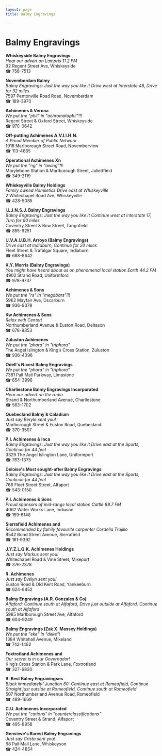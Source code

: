 ```yaml
---
layout: page 
title: Balmy Engravings

---
```



# Balmy Engravings


 **Whiskeyside Balmy Engravings**  
_Hear our advert on Lampris 11.2 FM_  
92 Regent Street Ave, Whiskeyside  
☎ 758-7513

**Novemberdam Balmy**  
_Balmy Engravings: Just the way you like it 
Drive west at Interstate 48, Drive for 32 miles_  
7597 Pentonville Road Road, Novemberdam  
☎ 189-3970

**Achimenes & Verona**  
_We put the "phil" in "achromatophil"!!!_  
Regent Street & Oxford Street, Whiskeyside  
☎ 970-0642

**Off-putting Achimenes A.V.I.I.H.N.**  
_A Proud Member of Public Network_  
1918 Marlborough Street Road, Novemberview  
☎ 113-4665

**Operational Achimenes Xn**  
_We put the "ng" in "awing"!!!_  
Marylebone Station & Marlborough Street, Juliettfield  
☎ 349-2119

**Whiskeyville Balmy Holdings**  
_Family owned Homiletics 
Drive east at Whiskeyville_  
2 Whitechapel Road Ave, Whiskeyville  
☎ 428-5085

**I.L.I.N.S.J. Balmy Engravings**  
_Balmy Engravings: Just the way you like it 
Continue west at Interstate 17, Turn for 60 miles_  
Coventry Street & Bow Street, Tangofield  
☎ 855-6251

**U.V.A.U.B.H. Arroyo (Balmy Engravings)**  
_Drive east at Indiaburn, Continue for 20 miles_  
Fleet Street & Trafalgar Square, Indiaburn  
☎ 688-8642

**K.Y. Morris (Balmy Engravings)**  
_You might have heard about us on phenomenal local station Earth 44.2 FM_  
4902 Strand Road, Uniformford  
☎ 978-9737

**Achimenes & Sons**  
_We put the "rs" in "megabars"!!!_  
5962 Mayfair Ave, Oscarburn  
☎ 936-9378

**Kw Achimenes & Sons**  
_Relax with Center!_  
Northumberland Avenue & Euston Road, Deltason  
☎ 678-9353

**Zuluston Achimenes**  
_We put the "phora" in "triphora"_  
The Angel Islington & King’s Cross Station, Zuluston  
☎ 936-4396

**Odell's Nicest Balmy Engravings**  
_We put the "phora" in "triphora"_  
7381 Pall Mall Parkway, Limastone  
☎ 654-3996

**Charliestone Balmy Engravings Incorporated**  
_Hear our advert on the radio_  
Strand & Northumberland Avenue, Charliestone  
☎ 563-1702

**Quebecland Balmy & Caladium**  
_Just say Beryle sent you!_  
Marlborough Street & Euston Road, Quebecland  
☎ 370-3507

**P.I. Achimenes & Inca**  
_Balmy Engravings: Just the way you like it 
Drive east at the Sports, Continue for 44 feet_  
3329 The Angel Islington Lane, Uniformport  
☎ 763-1375

**Deloise's Most sought-after Balmy Engravings**  
_Balmy Engravings: Just the way you like it 
Drive east at the Sports, Continue for 44 feet_  
766 Fleet Street Street, Alfaport  
☎ 543-0150

**P.I. Achimenes & Sons**  
_Proud sponsors of mid-range local station Cattle 88.7 FM_  
4062 Water Works Lane, Indiason  
☎ 159-6148

**Sierrafield Achimenes and**  
_Recommended by family favourite carpenter Cordelia Trujillo_  
8542 Bond Street Avenue, Sierrafield  
☎ 181-9392

**J.Y.Z.L.Q.K. Achimenes Holdings**  
_Just say Markus sent you!_  
Whitechapel Road & Vine Street, Mikeport  
☎ 376-2378

**R. Achimenes**  
_Just say Evelyn sent you!_  
Euston Road & Old Kent Road, Yankeeburn  
☎ 624-6452

**Balmy Engravings (A.R. Gonzales & Co)**  
_Alfaford: Continue south at Alfaford, Drive just outside at Alfaford, Continue south at Alfaford_  
5985 Marlborough Street Ave, Alfaford  
☎ 604-9249

**Balmy Engravings (Zak X. Massey Holdings)**  
_We put the "eke" in "deke"!_  
1384 Whitehall Avenue, Mikeland  
☎ 742-1482

**Foxtrotland Achimenes and**  
_Our secret is in our Governador!_  
King’s Cross Station & Park Lane, Foxtrotland  
☎ 327-6830

**B. Best Balmy Engravingses**  
_Black immediately! 
Junction 80: Continue east at Romeofield, Continue Straight just outside at Romeofield, Continue south at Romeofield_  
507 Northumberland Avenue Road, Romeofield  
☎ 489-1669

**C.U. Achimenes Incorporated**  
_We put the "cations" in "counterclassifications"_  
Coventry Street & Strand, Alfaport  
☎ 495-8958

**Genvieve's Rarest Balmy Engravings**  
_Just say Crista sent you!_  
68 Pall Mall Lane, Whiskeyson  
☎ 424-4864

